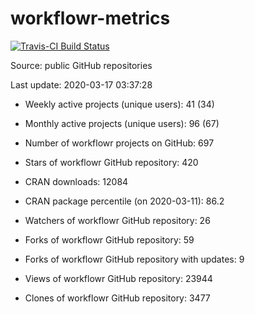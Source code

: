 
<!-- README.md is generated from README.Rmd. Please edit that file -->
workflowr-metrics
=================

[![Travis-CI Build Status](https://travis-ci.org/workflowr/workflowr-metrics.svg?branch=master)](https://travis-ci.org/workflowr/workflowr-metrics)

Source: public GitHub repositories

Last update: 2020-03-17 03:37:28

-   Weekly active projects (unique users): 41 (34)

-   Monthly active projects (unique users): 96 (67)

-   Number of workflowr projects on GitHub: 697

-   Stars of workflowr GitHub repository: 420

-   CRAN downloads: 12084

-   CRAN package percentile (on 2020-03-11): 86.2

-   Watchers of workflowr GitHub repository: 26

-   Forks of workflowr GitHub repository: 59

-   Forks of workflowr GitHub repository with updates: 9

-   Views of workflowr GitHub repository: 23944

-   Clones of workflowr GitHub repository: 3477
